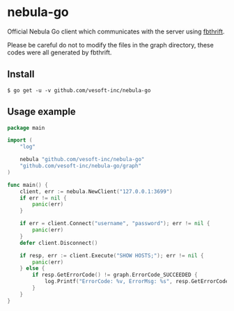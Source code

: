 # nebula-go

Official Nebula Go client which communicates with the server using [fbthrift](https://github.com/facebook/fbthrift/).

Please be careful do not to modify the files in the graph directory, these codes were all generated by fbthrift.

## Install

```shell
$ go get -u -v github.com/vesoft-inc/nebula-go
```

## Usage example

```go
package main

import (
	"log"

	nebula "github.com/vesoft-inc/nebula-go"
	"github.com/vesoft-inc/nebula-go/graph"
)

func main() {
	client, err := nebula.NewClient("127.0.0.1:3699")
	if err != nil {
		panic(err)
	}

	if err = client.Connect("username", "password"); err != nil {
		panic(err)
	}
	defer client.Disconnect()

	if resp, err := client.Execute("SHOW HOSTS;"); err != nil {
		panic(err)
	} else {
		if resp.GetErrorCode() != graph.ErrorCode_SUCCEEDED {
			log.Printf("ErrorCode: %v, ErrorMsg: %s", resp.GetErrorCode(), resp.GetErrorMsg())
		}
	}
}
```
